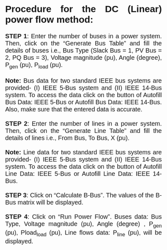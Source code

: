 <div style="font-family: 'Nunito Sans', sans-serif; font-size: 20px;text-align: justify;">

## Procedure for the DC (Linear) power flow method:
<b>STEP 1</b>: Enter the number of buses in a power system. Then, click on the “Generate Bus Table” and fill the details of buses i.e., Bus Type (Slack Bus = 1, PV Bus = 2, PQ Bus = 3), Voltage magnitude (pu), Angle (degree), P<sub>gen</sub> (pu), P<sub>load</sub> (pu). 
<br>
<br>
<b>Note:</b> Bus data for two standard IEEE bus systems are provided- (I) IEEE 5-Bus system and (II) IEEE 14-Bus system. To access the data click on the button of Autofill Bus Data: IEEE 5-Bus or Autofill Bus Data: IEEE 14-Bus. Also, make sure that the entered data is accurate. 
<br>
<br>
<b>STEP 2</b>: Enter the number of lines in a power system. Then, click on the “Generate Line Table” and fill the details of lines i.e., From Bus, To Bus, X (pu).  
<br>
<b>Note:</b> Line data for two standard IEEE bus systems are provided- (I) IEEE 5-Bus system and (II) IEEE 14-Bus system. To access the data click on the button of Autofill Line Data: IEEE 5-Bus or Autofill Line Data: IEEE 14-Bus.
<br>
<br>
<b>STEP 3</b>: Click on “Calculate B-Bus”. The values of the B-Bus matrix will be displayed.
<br>
<br>
<b>STEP 4</b>: Click on “Run Power Flow”. Buses data: Bus Type, Voltage magnitude (pu), Angle (degree) , P<sub>gen</sub> (pu), Pload<sub>load</sub> (pu), Line flows data: P<sub>line</sub> (pu), will be displayed.
<br>